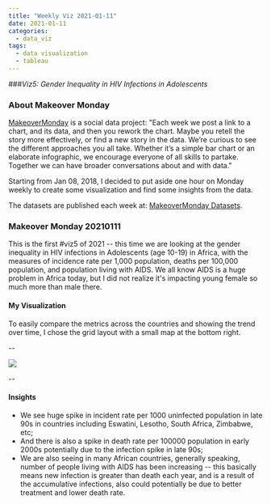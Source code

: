 ```yaml
---
title: "Weekly Viz 2021-01-11"
date: 2021-01-11
categories:
  - data_viz
tags:
  - data visualization
  - tableau
---
```


###*Viz5: Gender Inequality in HIV Infections in Adolescents*


### About Makeover Monday

[MakeoverMonday](http://www.makeovermonday.co.uk/) is a social data project:
"Each week we post a link to a chart, and its data, and then you rework the chart.
Maybe you retell the story more effectively, or find a new story in the data.
We’re curious to see the different approaches you all take. Whether it’s a simple bar chart or an elaborate infographic, we encourage everyone of all skills to partake.
Together we can have broader conversations about and with data."

Starting from Jan 08, 2018, I decided to put aside one hour on Monday weekly to create some visualization and find some insights from the data.

The datasets are published each week at: [MakeoverMonday Datasets](http://www.makeovermonday.co.uk/data/).

### Makeover Monday 20210111

This is the first #viz5 of 2021 -- this time we are looking at the gender inequality in HIV infections in Adolescents (age 10-19) in Africa, with the measures of incidence rate per 1,000 population, deaths per 100,000 population, and population living with AIDS. We all know AIDS is a huge problem in Africa today, but I did not realize it's impacting young female so much more than male there.  

#### My Visualization

To easily compare the metrics across the countries and showing the trend over time, I chose the grid layout with a small map at the bottom right.  

--  
<div class='tableauPlaceholder' id='viz1610425000124' style='position: relative'>
<noscript><a href='#'>
  <img alt=' ' src='https:&#47;&#47;public.tableau.com&#47;static&#47;images&#47;Ma&#47;MakeOverMonday20210111GnederInequalityinHIVInfectionsinAdolescentsinAfrica&#47;GnederInequalityinHIVInfectionsinAdolescentsinAfrica&#47;1_rss.png' style='border: none' />
</a></noscript>
<object class='tableauViz'  style='display:none;'>
  <param name='host_url' value='https%3A%2F%2Fpublic.tableau.com%2F' /> 
  <param name='embed_code_version' value='3' />
  <param name='path' value='views&#47;MakeOverMonday20210111GnederInequalityinHIVInfectionsinAdolescentsinAfrica&#47;GnederInequalityinHIVInfectionsinAdolescentsinAfrica?:language=en&amp;:embed=y&amp;:display_count=y&amp;publish=yes' />
  <param name='toolbar' value='yes' />
  <param name='static_image' value='https:&#47;&#47;public.tableau.com&#47;static&#47;images&#47;Ma&#47;MakeOverMonday20210111GnederInequalityinHIVInfectionsinAdolescentsinAfrica&#47;GnederInequalityinHIVInfectionsinAdolescentsinAfrica&#47;1.png' />
  <param name='animate_transition' value='yes' />
  <param name='display_static_image' value='yes' />
  <param name='display_spinner' value='yes' />
  <param name='display_overlay' value='yes' />
  <param name='display_count' value='yes' />
  <param name='language' value='en' />
  <param name='filter' value='publish=yes' />
</object></div>             
<script type='text/javascript'>          
  var divElement = document.getElementById('viz1610425000124');   
  var vizElement = divElement.getElementsByTagName('object')[0];            
  if ( divElement.offsetWidth > 800 ) { vizElement.style.width='600px';vizElement.style.height='827px';} else if ( divElement.offsetWidth > 500 ) { vizElement.style.width='600px';vizElement.style.height='827px';} else { vizElement.style.width='100%';vizElement.style.height='1077px';}    
  var scriptElement = document.createElement('script');            
  scriptElement.src = 'https://public.tableau.com/javascripts/api/viz_v1.js';    
  vizElement.parentNode.insertBefore(scriptElement, vizElement);          
</script>
  
--  

#### Insights
* We see huge spike in incident rate per 1000 uninfected population in late 90s in countries including Eswatini, Lesotho, South Africa, Zimbabwe, etc;  
* And there is also a spike in death rate per 100000 population in early 2000s potentially due to the infection spike in late 90s;  
* We are also seeing in many African countries, generally speaking, number of people living with AIDS has been increasing -- this basically means new infection is greater than death each year, and is a result of the accumulative infections, also could potentially be due to better treatment and lower death rate.  

